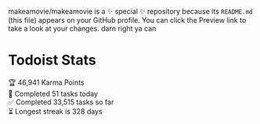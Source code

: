 makeamovie/makeamovie is a ✨ special ✨ repository because its `README.md` (this file) appears on your GitHub profile.
You can click the Preview link to take a look at your changes. darn right ya can

# Todoist Stats

<!-- TODO-IST:START -->
🏆  46,941 Karma Points           
🌸  Completed 51 tasks today           
✅  Completed 33,515 tasks so far           
⏳  Longest streak is 328 days
<!-- TODO-IST:END -->